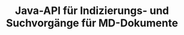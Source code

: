 ---
############################# Static ############################
layout: "auto-gen-gist"
draft: false
path: "de/search/java/document/md"
otherformats: PDF DOC DOT DOCX DOCM DOTX DOTM TXT ODT OTT RTF XLS XLT XLSX XLSM XLSB XLTX XLTM XLA XLAM ODS OTS CSV TSV XML PPT PPS POT PPTX PPTM POTX POTM PPSX PPSM ODP PST OST EML EMLX MSG ONE ZIP MHTML CHM EPUB  FB2 

############################# Head ############################
head_title: "Hinzufügen von Indizierungs- und Suchvorgängen für Dokumente in Java-Apps"
head_description: "Die Java-API von GroupDocs.Search unterstützt die Indexierung und Suche von Dokumenten nach Dokumentformaten wie PDF DOC, DOCX, RTF, XLSX, CSV, PPTX, EML, MSG und mehr."

############################# Header ############################
title: "Java-API für Indizierungs- und Suchvorgänge für MD-Dokumente"
description: "GroupDocs.Search Java API ermöglicht es Entwicklern, robuste Such- und Indizierungsvorgänge für Dokumente in ihre Apps zu integrieren. Es unterstützt Dateiformate wie PDF DOC, DOCX, RTF, XLSX, CSV, PPTX MSG, EML und viele mehr."

######################### Download Button #######################
button:
    enable: true

############################# About ############################
about:
    enable: true
    title: "So fügen Sie Java-APPs Indizierungs- und Suchvorgänge für Dokumente hinzu"
    content: |
       Die Menge an Daten und Informationen nimmt von Tag zu Tag rapide zu. Daher ist es sehr wichtig, die richtigen Informationen rechtzeitig mit minimalem Kosten- und Arbeitsaufwand abzurufen. Diese Webseite wird Informationen darüber bereitstellen, wie Benutzer effiziente Suchfunktionen für Dokumente entwickeln und zu ihren Geschäftsanwendungen hinzufügen können. . Ziel ist es, Informationen zu Benutzeranfragen schnell und genau zu finden und anzuzeigen. GroupDocs.Search für Java ist eine sehr effiziente und einfach zu verwendende Java-API, die Softwareentwicklern hilft, grundlegende bis fortgeschrittene Textsuchoperationen in ihren eigenen Apps durchzuführen, ohne Software von Drittanbietern zu installieren. Die Java-API hat mehrere nützliche Funktionen im Zusammenhang mit der Suche bereitgestellt, z. B. das Zusammenführen mehrerer Indizes zu einem gemeinsamen Index, die Erkennung von Suchanfragen mit unterschiedlichen Tastaturlayouts, die Unterstützung morphologischer Word-Formulare und so weiter. Es unterstützt einfache, boolesche, reguläre Ausdrücke (Regex), Fuzzy-Suche, Suche mit Berücksichtigung der Groß-/Kleinschreibung, Synonyme, Homophone, Platzhalter, Objekttypsuche, Festlegen des Datenbereichs und andere Arten von Abfragen, um Informationen schnell und elegant zu finden. 

############################# content ############################
steps:
    enable: true
    block:
    - title_left: "Erstellen Sie einen neuen Suchindex oder laden Sie einen vorhandenen über Java"
      content_left: |
       GroupDocs.Search Java ermöglicht es Softwareentwicklern, einen neuen Suchindex zu generieren oder einen bestehenden Suchindex in ihre eigenen Java-Apps zu laden. Das folgende Java-Codebeispiel zeigt die Erstellung eines neuen Index sowie das Laden des vorhandenen mit nur wenigen Zeilen Java-Code.

      title_right: "Erstellen Sie einen neuen oder laden Sie einen vorhandenen Suchindex über Java"
      content_right: |
         * Zuerst müssen Sie den Pfad zum Indexordner angeben
         * Erstellen Sie eine Instanz der Klasse [Index](https://apireference.groupdocs.com/search/java/com.groupdocs.search/Index#Index(java.lang.String)).
         * Oben erstellt einen Index im Speicher oder auf einer Festplatte und kann auch einen vorhandenen Index laden.
       
      gisthash: "02615fe51a919acdc5363d46c181dc7f"
      gistfile: "create_or_load_search_index.java"

    - title_left: "Synchrone MD Indexierung von Dokumenten über Java"
      content_left: |
       GroupDocs.Search Java API erleichtert Softwareprogrammierern das synchrone Indizieren von Dokumenten mit nur wenigen Codezeilen in ihren eigenen Java-Apps. Die folgenden Java-Codebeispiele demonstrieren, wie die synchrone Indexierung von Dokumenten problemlos durchgeführt werden kann. 

      title_right: "MD Dokument synchron zum Suchindex hinzufügen"
      content_right: |
        * Zuerst müssen Sie den Pfad zum Indexordner angeben
        * Geben Sie den Pfad zu einem Ordner an, der zu durchsuchende Dokumente enthält
        * Erstellen Sie eine Instanz der Klasse [Index(indexFolder)](https://apireference.groupdocs.com/search/java/com.groupdocs.search/Index#Index(java.lang.String)).
        * Oben wird ein Index im Speicher oder auf einer Festplatte erstellt oder ein bestehender Index geöffnet.
        * Synchrone Indizierung von Dokumenten aus dem angegebenen Ordner
     
      gisthash: "7079bf3c06128a69b842150d080e5e0b"
      gistfile: "Add_files_synchronously_to_indexing.java"
      
    - title_left: "Führen Sie eine asynchrone Dokumentenindizierung über Java durch"
      content_left: |
        GroupDocs.Search Java API ermöglicht Softwareexperten die asynchrone Indexierung von Dokumenten in ihren eigenen Java-Apps. Der folgende Java-Code zeigt, wie Entwickler Dokumente mit nur ein paar Zeilen Java-Code asynchron indizieren können.

      title_right: "MD Dokument asynchron zum Suchindex hinzufügen"
      content_right: |
        * Zuerst müssen Sie den Pfad zum Indexordner angeben
        * Geben Sie den Pfad zu einem Ordner an, der zu durchsuchende Dokumente enthält
        * Erstellen Sie eine Instanz der Klasse [Index(indexFolder)](https://apireference.groupdocs.com/search/java/com.groupdocs.search/Index#Index(java.lang.String)).
        * Abonnieren der Veranstaltung
        * Es muss ein Code geschrieben werden, der den Abschluss der Operation angibt
        * Setzen des Flags für asynchrone Indizierung
        * Asynchrone Indizierung von Dokumenten aus dem angegebenen Ordner
     
      gisthash: "7079bf3c06128a69b842150d080e5e0b"
      gistfile: "Add_files_asynchronously_to_indexing.java"

    - title_left: "So markieren Sie Suchergebnisse in Java-Apps"
      content_left: |
       GroupDocs.Search Java API ermöglicht es Entwicklern, ein Suchergebnis zu interpretieren und die gefundenen Dokumente sowie die Wörter und Phrasen aufzulisten. Es ist auch möglich, den Text des Dokuments MD hervorzuheben. Nachfolgend finden Sie das Java-Codebeispiel, das zeigt, wie Sie die gefundenen Dokumente auflisten und Suchergebnisse mit nur wenigen Codezeilen hervorheben.

      title_right: "HMarkieren Sie Suchergebnisse über Java"
      content_right: |
        * Suche im Index durchführen
        * Drucken Sie nach erfolgreicher Suche das Ergebnis aus
        * Iterieren Sie durch die Dokumente und zeigen Sie die gefundenen Dokumente an
        * Hervorhebung von Vorkommen im Text
        * Generieren von Ausgabedokumenten im HTML-Format mit hervorgehobenen Suchergebnissen
     
      gisthash: "cc88d485f007d6da0d943043c8e13a52"
      gistfile: "how_to_highlight_search_result.java"

    - title_left: "System Anforderungen"
      content_left: |
       GroupDocs.Search für Java wird auf allen wichtigen Plattformen und Betriebssystemen unterstützt. Um den vollständigen Leitfaden zu den Systemanforderungen zu erhalten, besuchen Sie bitte [Systemanforderungen](https://docs.groupdocs.com/search/java/system-requirements/), bevor Sie den folgenden Code ausführen. Stellen Sie bitte sicher, dass die folgenden Voraussetzungen auf Ihrem installiert sind System:
         * Betriebssysteme: Microsoft Windows, Linux, MacOS
         * Unterstützung für Java-Versionen: J2SE 7.0 (1.7), J2SE 8.0 (1.8) oder höher
         * Holen Sie sich die neueste Version von GroupDocs.Search für Java-APIs von GroupDocs [Repository](https://repository.groupdocs.com/repo/com/groupdocs/groupdocs-search/)
        
      title_right: "Warum GroupDocs.Search verwenden?"
      content_right: |
        * Suchindexerstellung sowohl im Speicher als auch auf der Festplatte.
        * Möglichkeit der Indizierung aus einer Datei, einem Stream oder einer Struktur.
        * Unterstützung für die Indexierung passwortgeschützter Dokumente.
        * Unterstützung für das Zusammenführen mehrerer Indizes.
        * Dokument während der Suchindizierung filtern.
        * Unterstützung der Rechtschreibprüfung während der Suche.
        * Mischzeichen werden vollständig unterstützt
        * Kombinieren verschiedener Suchtypen in einer Suchanfrage.
        * Einfache Suche nach Wörtern und regulären Ausdrücken wird unterstützt
        * Vollständige Unterstützung von Alias-Ersetzungen in Suchanfragen.

demos:
    enable: true
        

more_formats:
    enable: true


back_to_top:
    enable: true
---